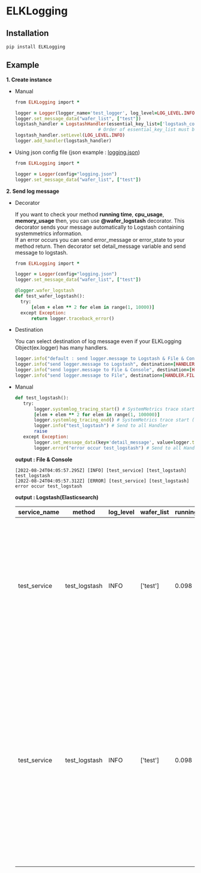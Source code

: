 # ELKLogging

## Installation

```
pip install ELKLogging
```

## Example

__1. Create instance__

  * Manual
    ```ruby
    from ELKLogging import *
    
    logger = Logger(logger_name='test_logger', log_level=LOG_LEVEL.INFO)
    logger.set_message_data("wafer_list", ["test"])
    logstash_handler = LogstashHandler(essential_key_list=['logstash_column1','logstash_column2'], host='127.0.0.1', port='8888')
                                   # Order of essential_key_list must be same as Logstash message format
    logstash_handler.setLevel(LOG_LEVEL.INFO)
    logger.add_handler(logstash_handler)
    ```
  
  * Using json config file  (json example : [logging.json](https://github.com/pyd0309/ELKLogging/blob/master/ELKLogging/logging.json))
    ```ruby
    from ELKLogging import *

    logger = Logger(config="logging.json")    
    logger.set_message_data("wafer_list", ["test"])
    ```
  
  
__2. Send log message__
  
  * Decorator
    
    If you want to check your method __running time__, __cpu_usage__, __memory_usage__ then, you can use __@wafer_logstash__ decorator.
   This decorator sends your message automatically to Logstash containing systemmetrics information. </br>
    If an error occurs you can send error_message or error_state to your method return. Then decorator set detail_message variable and send message to logstash.
    ```ruby
    from ELKLogging import *

    logger = Logger(config="logging.json")    
    logger.set_message_data("wafer_list", ["test"])

    @logger.wafer_logstash
    def test_wafer_logstash():
      try:
          [elem + elem ** 2 for elem in range(1, 10000)]
      except Exception:
          return logger.traceback_error()
    ```
  
  * Destination 
   
    You can select destination of log message even if your ELKLogging Object(ex.logger) has many handlers. 
    
    ```ruby
    logger.info("default : send logger.message to Logstash & File & Console")
    logger.info("send logger.message to Logstash", destination=[HANDLER.LOGSTASH])
    logger.info("send logger.message to File & Console", destination=[HANDLER.FILE, HANDLER.STREAM])
    logger.info("send logger.message to File", destination=[HANDLER.FILE])
    ```
  
  * Manual 
    ```ruby
    def test_logstash():
       try:
           logger.systemlog_tracing_start() # SystemMetrics trace start (cpu, mem, start_time)
           [elem + elem ** 2 for elem in range(1, 100000)]
           logger.systemlog_tracing_end() # SystemMetrics trace start (cpu, mem, end_time)
           logger.info("test_logstash") # Send to all Handler 
           raise
       except Exception:
           logger.set_message_data(key='detail_message', value=logger.traceback_error()) # If you "return logger.traceback_error()", don't have to set detail_message 
           logger.error("error occur test_logstash") # Send to all Handler 
    ```

    
    __output : File & Console__  
    ```
    [2022-08-24T04:05:57.295Z] [INFO] [test_service] [test_logstash] test_logstash
    [2022-08-24T04:05:57.312Z] [ERROR] [test_service] [test_logstash] error occur test_logstash
    ```
   
    __output : Logstash(Elasticsearch)__ 
    
    service_name | method | log_level | wafer_list | running_time | cpu_usage | mem_usage | message
    --- | --- | --- | --- | --- | --- | --- | --- | 
    test_service | test_logstash | INFO | ['test'] | 0.098 | 12.7 | 3.97 | [INFO] >> service_name : test_service, method : test_logstash, line_id : 0, process_id : 0, metro_ppid : 0, wafer_list : ['test'], cpu_usage : 12.7, mem_usage : 3.97, running_time : 0.098, detail_message : test_logstash
    test_service | test_logstash | INFO | ['test'] | 0.098 | 12.7 | 3.97 | [ERROR] >> service_name : test_service, method : test_logstash, line_id : 0, process_id : 0, metro_ppid : 0, wafer_list : ['test'], cpu_usage : 12.7, mem_usage : 3.97, running_time : 0.098, detail_message : Traceback (most recent call last): File "test.py", line 53, in test_logstash raise RuntimeError: No active exception to reraise
   
